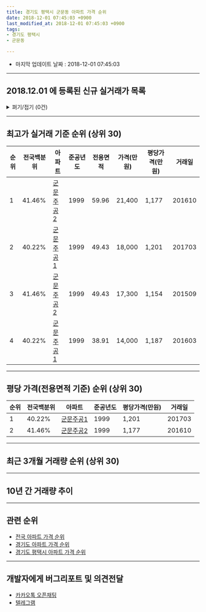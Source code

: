 ```yaml
---
title: 경기도 평택시 군문동 아파트 가격 순위
date: 2018-12-01 07:45:03 +0900
last_modified_at: 2018-12-01 07:45:03 +0900
tags:
- 경기도 평택시
- 군문동

---
```


* 마지막 업데이트 날짜 : 2018-12-01 07:45:03

---

## 2018.12.01 에 등록된 신규 실거래가 목록

<details>
<summary>펴기/접기 (0건)</summary>
<div markdown="1">

|아파트|전국백분위|준공년도|전용면적|가격(만원)|평당가격(만원)|거래일|
|---|---|---|---|---|---|---|
|없음|||||||


</div>
</details>

---

## 최고가 실거래 기준 순위 (상위 30)


|순위|전국백분위|아파트|준공년도|전용면적|가격(만원)|평당가격(만원)|거래일|
|---|---|---|---|---|---|---|---|
|1|41.46%|[군문주공2](https://search.naver.com/search.naver?query=%EA%B2%BD%EA%B8%B0%EB%8F%84+%ED%8F%89%ED%83%9D%EC%8B%9C+%EA%B5%B0%EB%AC%B8%EB%8F%99+%EA%B5%B0%EB%AC%B8%EC%A3%BC%EA%B3%B52)|1999|59.96|21,400|1,177|201610|
|2|40.22%|[군문주공1](https://search.naver.com/search.naver?query=%EA%B2%BD%EA%B8%B0%EB%8F%84+%ED%8F%89%ED%83%9D%EC%8B%9C+%EA%B5%B0%EB%AC%B8%EB%8F%99+%EA%B5%B0%EB%AC%B8%EC%A3%BC%EA%B3%B51)|1999|49.43|18,000|1,201|201703|
|3|41.46%|[군문주공2](https://search.naver.com/search.naver?query=%EA%B2%BD%EA%B8%B0%EB%8F%84+%ED%8F%89%ED%83%9D%EC%8B%9C+%EA%B5%B0%EB%AC%B8%EB%8F%99+%EA%B5%B0%EB%AC%B8%EC%A3%BC%EA%B3%B52)|1999|49.43|17,300|1,154|201509|
|4|40.22%|[군문주공1](https://search.naver.com/search.naver?query=%EA%B2%BD%EA%B8%B0%EB%8F%84+%ED%8F%89%ED%83%9D%EC%8B%9C+%EA%B5%B0%EB%AC%B8%EB%8F%99+%EA%B5%B0%EB%AC%B8%EC%A3%BC%EA%B3%B51)|1999|38.91|14,000|1,187|201603|


---

## 평당 가격(전용면적 기준) 순위 (상위 30)


|순위|전국백분위|아파트|준공년도|평당가격(만원)|거래일|
|---|---|---|---|---|---|
|1|40.22%|[군문주공1](https://search.naver.com/search.naver?query=%EA%B2%BD%EA%B8%B0%EB%8F%84+%ED%8F%89%ED%83%9D%EC%8B%9C+%EA%B5%B0%EB%AC%B8%EB%8F%99+%EA%B5%B0%EB%AC%B8%EC%A3%BC%EA%B3%B51)|1999|1,201|201703|
|2|41.46%|[군문주공2](https://search.naver.com/search.naver?query=%EA%B2%BD%EA%B8%B0%EB%8F%84+%ED%8F%89%ED%83%9D%EC%8B%9C+%EA%B5%B0%EB%AC%B8%EB%8F%99+%EA%B5%B0%EB%AC%B8%EC%A3%BC%EA%B3%B52)|1999|1,177|201610|


---

## 최근 3개월 거래량 순위 (상위 30)


<div style="width:100%;">
    <canvas id="deal_count_ranking" height="250"></canvas>
</div>


<script>
new Chart(document.getElementById("deal_count_ranking"), {
    type: 'horizontalBar',
    data: {
        labels: ['군문주공1', '군문주공2'],
        datasets: [{
            label: '실거래 수',
            data: [4, 2],
            borderColor: "rgba(255, 0, 128, 1)",
            backgroundColor: "rgba(255, 0, 128, 0.5)",
            fill: false,
        }]
    },
    options: {
        responsive: true,
        title: {
            display: true,
            text: '최근 3개월 거래량 순위'
        },
        tooltips: {
            mode: 'index',
            intersect: false,
            callbacks: {
                title: function(tooltipItems, data) {
                    return "실거래 수:";
                },
                label: function(tooltipItem, data) {
                    return data.labels[tooltipItem.index] + ": " + tooltipItem.xLabel;
                }
            }
        },
        hover: {
            mode: 'nearest',
            intersect: true
        },
        scales: {
            xAxes: [{
                display: true,
                scaleLabel: {
                    display: true,
                    labelString: '실거래 수'
                },
                ticks: {
                    suggestedMin: 0,
                }
            }],
            yAxes: [{
                display: true,
                ticks: {
                    autoSkip: false,
                    callback: function(value, index, values) {
                        if (value.length > 15)
                            return value.substr(0, 13) + "...";
                        else
                            return value;
                    }
                },
                scaleLabel: {
                    display: false,
                }
            }]
        }
    }
});

</script>


---

## 10년 간 거래량 추이


<div style="width:100%;">
    <canvas id="deal_progress" height="250"></canvas>
</div>

<script>
new Chart(document.getElementById("deal_progress"), {
    type: 'line',
    data: {
        labels: ['200812','200901','200902','200903','200904','200905','200906','200907','200908','200909','200910','200911','200912','201001','201002','201003','201004','201005','201006','201007','201008','201009','201010','201011','201012','201101','201102','201103','201104','201105','201106','201107','201108','201109','201110','201111','201112','201201','201202','201203','201204','201205','201206','201207','201208','201209','201210','201211','201212','201301','201302','201303','201304','201305','201306','201307','201308','201309','201310','201311','201312','201401','201402','201403','201404','201405','201406','201407','201408','201409','201410','201411','201412','201501','201502','201503','201504','201505','201506','201507','201508','201509','201510','201511','201512','201601','201602','201603','201604','201605','201606','201607','201608','201609','201610','201611','201612','201701','201702','201703','201704','201705','201706','201707','201708','201709','201710','201711','201712','201801','201802','201803','201804','201805','201806','201807','201808','201809','201810','201811','201812'],
        datasets: [{
            label: '실거래 수',
            pointRadius: 1,
            data: [3, 5, 6, 7, 10, 17, 14, 9, 9, 11, 11, 8, 12, 7, 9, 13, 14, 10, 8, 13, 10, 6, 11, 7, 26, 26, 18, 12, 18, 13, 13, 13, 18, 27, 21, 14, 12, 8, 19, 17, 11, 9, 9, 6, 10, 13, 11, 10, 8, 5, 9, 15, 8, 13, 9, 12, 13, 6, 6, 8, 9, 10, 9, 17, 10, 7, 7, 10, 14, 14, 16, 7, 4, 6, 6, 17, 12, 15, 8, 16, 13, 11, 10, 8, 3, 5, 10, 8, 8, 7, 6, 9, 13, 8, 11, 6, 4, 5, 14, 16, 15, 10, 11, 9, 8, 7, 5, 9, 6, 3, 4, 11, 4, 6, 11, 4, 8, 8, 5, 1, 0],
            borderColor: "rgba(255, 201, 14, 1)",
            backgroundColor: "rgba(255, 201, 14, 0.5)",
            fill: true,
        }]
    },
    options: {
        responsive: true,
        title: {
            display: true,
            text: '10년간 거래량 추이'
        },
        tooltips: {
            mode: 'index',
            intersect: false,
        },
        hover: {
            mode: 'nearest',
            intersect: true
        },
        scales: {
            xAxes: [{
                display: true,
                scaleLabel: {
                    display: true,
                    labelString: '년/월'
                }
            }],
            yAxes: [{
                display: true,
                ticks: {
                    suggestedMin: 0,
                },
                scaleLabel: {
                    display: true,
                    labelString: '실거래 수'
                }
            }]
        }
    }
});

</script>


---

## 관련 순위

- [전국 아파트 가격 순위](https://inasie.github.io/apt-ranking/전국)
- [경기도 아파트 가격 순위](https://inasie.github.io/apt-ranking/경기도)
- [경기도 평택시 아파트 가격 순위](https://inasie.github.io/apt-ranking/경기도-평택시)


---

## 개발자에게 버그리포트 및 의견전달

- [카카오톡 오픈채팅](https://open.kakao.com/o/gLJUAP4)
- [텔레그램](https://t.me/inasie)

